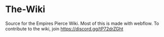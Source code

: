 # The-Wiki 
Source for the Empires Pierce Wiki. Most of this is made with webflow. 
To contribute to the wiki, join https://discord.gg/tP72drZGht
